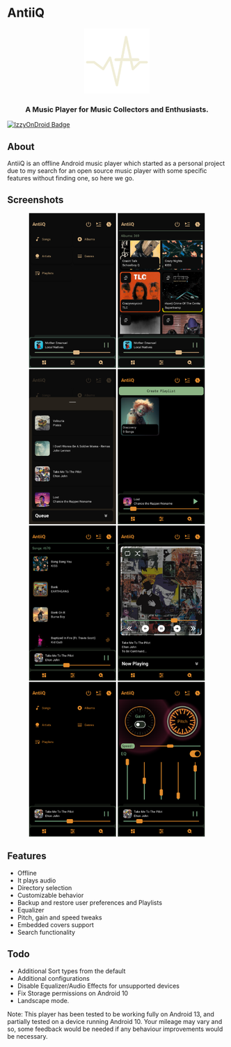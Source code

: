 # AntiiQ


<p align="center"><img src="collection/data/AntiiQ.png" width="150"></p>

<h3 align="center">A Music Player for Music Collectors and Enthusiasts.</h3>


[![IzzyOnDroid Badge](https://img.shields.io/endpoint?url=https://apt.izzysoft.de/fdroid/api/v1/shield/com.coleblvck.antiiq&label=IzzyOnDroid&cacheSeconds=86400)](https://apt.izzysoft.de/packages/com.coleblvck.antiiq/)


## About

AntiiQ is an offline Android music player which started as a personal project due to my search for an open source music player with some specific features without finding one, so here we go.

## Screenshots

<p align="center">
    <img src="fastlane/metadata/android/en-US/images/phoneScreenshots/1.png" width=200>
    <img src="fastlane/metadata/android/en-US/images/phoneScreenshots/2.png" width=200>
    <img src="fastlane/metadata/android/en-US/images/phoneScreenshots/3.png" width=200>
    <img src="fastlane/metadata/android/en-US/images/phoneScreenshots/4.png" width=200>
    <img src="fastlane/metadata/android/en-US/images/phoneScreenshots/5.png" width=200>
    <img src="fastlane/metadata/android/en-US/images/phoneScreenshots/6.png" width=200>
    <img src="fastlane/metadata/android/en-US/images/phoneScreenshots/7.png" width=200>
    <img src="fastlane/metadata/android/en-US/images/phoneScreenshots/8.png" width=200>
</p>


## Features

- Offline
- It plays audio
- Directory selection
- Customizable behavior
- Backup and restore user preferences and Playlists
- Equalizer
- Pitch, gain and speed tweaks
- Embedded covers support
- Search functionality


## Todo
- Additional Sort types from the default
- Additional configurations
- Disable Equalizer/Audio Effects for unsupported devices
- Fix Storage permissions on Android 10
- Landscape mode.


Note: This player has been tested to be working fully on Android 13, and partially tested on a device running Android 10. Your mileage may vary and so, some feedback would be needed if any behaviour improvements would be necessary.